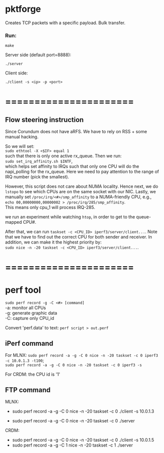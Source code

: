 # pktforge
Creates TCP packets with a specific payload.
Bulk transfer.


### Run:

    make
    
Server side (default port=8888): 

    ./server

Client side:

    ./client -s <ip> -p <port>

======================
======================

## Flow steering instruction

Since Corundum does not have aRFS. We have to rely on RSS + some manual hacking.

So we will set:   
`sudo ethtool -X <$IF> equal 1`   
such that there is only one active rx_queue. Then we run:   
`sudo set_irq_affinity.sh $INTF`,   
which helps set affinity to IRQs such that only one CPU will do the napi_polling for the rx_queue. Here we need to pay attention to the range of IRQ number (pick the smallest).

However, this script does not care about NUMA locality. Hence next, we do `lstopo` to see which CPUs are on the same socket with our NIC. Lastly, we manually set `/proc/irq/<#>/smp_affinity` to a NUMA-friendly CPU, e.g.,   
`echo 00,00000000,00000002 > /proc/irq/285/smp_affinity`.   
This means only cpu_1 will process IRQ-285.

we run an experiment while watching `htop`, in order to get to the queue-mapped CPU#.

After that, we can run `taskset -c <CPU_ID> iperf3/server/client...`. Note that we have to find out the correct CPU for both sender and receiver. In addition, we can make it the highest priority by:   
`sudo nice -n -20 taskset -c <CPU_ID> iperf3/server/client...`.

======================
======================

# perf tool

`sudo perf record -g -C <#> [command]`  
-a: monitor all CPUs  
-g: generate graphic data  
-C: capture only CPU_id  

Convert 'perf.data' to text: `perf script > out.perf`


## iPerf command
For MLNX: 
`sudo perf record -a -g -C 0 nice -n -20 taskset -c 0 iperf3 -c 10.0.1.3 -t100`;   
`sudo perf record -a -g -C 0 nice -n -20 taskset -c 0 iperf3 -s`

For CRDM: the CPU id is '1' 

## FTP command
MLNX:
- sudo perf record -a -g -C 0 nice -n -20 taskset -c 0 ./client -s 10.0.1.3

- sudo perf record -a -g -C 0 nice -n -20 taskset -c 0 ./server 

CRDM:
- sudo perf record -a -g -C 0 nice -n -20 taskset -c 0 ./client -s 10.0.1.5
- sudo perf record -a -g -C 1 nice -n -20 taskset -c 1 ./server 

